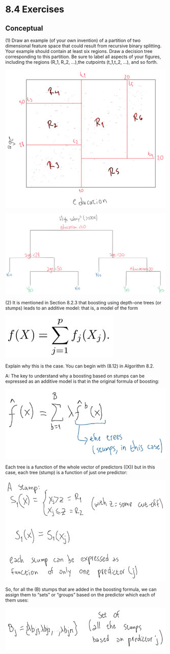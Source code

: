 8.4 Exercises
================

## Conceptual

(1) Draw an example (of your own invention) of a partition of two
dimensional feature space that could result from recursive binary
splitting. Your example should contain at least six regions. Draw a
decision tree corresponding to this partition. Be sure to label all
aspects of your figures, including the regions \(R_1, R_2, ...\),the
cutpoints \(t_1,t_2, ...\), and so forth.

![](ch8_files/exc1_1.png)

![](ch8_files/exc1_2.png)

(2) It is mentioned in Section 8.2.3 that boosting using depth-one trees
(or stumps) leads to an additive model: that is, a model of the form

![](ch8_files/exc2_instr.png)

Explain why this is the case. You can begin with (8.12) in Algorithm
8.2.

A: The key to understand why a boosting based on stumps can be expressed
as an additive model is that in the original formula of boosting:

![](ch8_files/exc2_1.png)

Each tree is a function of the whole vector of predictors (\(X\)) but in
this case, each tree (stump) is a function of just one predictor:

![](ch8_files/exc2_2.png)

So, for all the \(B\) stumps that are added in the boosting formula, we
can assign them to “sets” or “groups” based on the predictor which each
of them uses:

![](ch8_files/exc2_3.png)
